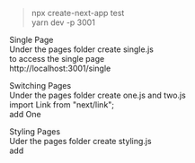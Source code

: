 > npx create-next-app test\
> yarn dev -p 3001

Single Page\
Under the pages folder create single.js\
to access the single page\
http://localhost:3001/single

Switching Pages\
Under the pages folder create one.js and two.js\
import Link from "next/link";\
add <Link href="/one"><a>One</a></Link>

Styling Pages\
Uder the pages folder create styling.js\
add <style jsx>{``}<style>

Create a common component\
Create a components folder and create Nav.js\
You can't access Nav by\
http://localhost:3001/Nav\
import the Nav in one.js and two.js as what you do in React

Adding head to one.js and two.js\
import Head from 'next/head';\
add <Head><title></title><meta/></Head>\
the <Head> will form part of the header inside the html <head> tag

Restructure the code with the Layout.js component\
Goto components folder and create Layout.js\
Goto pages folder and create restructure.js and use Layout component\
http://localhost:3001/restructure

Extract all the things in common to /pages/\_document.js\
To override the default Document, please refer to\
https://nextjs.org/docs/advanced-features/custom-document\
all common content in each page header, eg. css, meta data should be removed and add to this \_document.js\
you don't need to import this \_document.js to the pages, it will auto apply to all the pages\
after edit \_document.js, you need to run "yarn dev -p 3001" to make it effective

Handling Image\
Create a folder called static/images and add an image file in\
Create a page under pages folder call showimage.js\
you may need to run "yarn dev -p 3001" again

SASS and CSS in Next.js (install both css and sass)\
npm install --save @zeit/next-css\
npm install --save @zeit/next-sass node-sass\
inside the root of the project, create next.config.js\
create static/css and static/scss folders\
add styles.css inside static/css\
add styles.scss inside static/scss\
create style_test.js under pages folder and import the styles.css and styles.scss\
http://localhost:3001/style_test

For global CSS
edit the styles/globals.css directly
and this no need to import in each page
